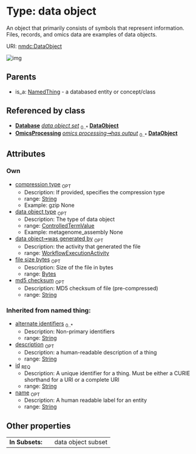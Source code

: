 
# Type: data object


An object that primarily consists of symbols that represent information.   Files, records, and omics data are examples of data objects.

URI: [nmdc:DataObject](https://microbiomedata/meta/DataObject)


![img](http://yuml.me/diagram/nofunky;dir:TB/class/[WorkflowExecutionActivity],[OmicsProcessing],[NamedThing],[Database],[WorkflowExecutionActivity]<was%20generated%20by%200..1-++[DataObject&#124;file_size_bytes:bytes%20%3F;md5_checksum:string%20%3F;compression_type:string%20%3F;id(i):string;name(i):string%20%3F;description(i):string%20%3F;alternate_identifiers(i):string%20*],[ControlledTermValue]<data%20object%20type%200..1-++[DataObject],[Database]++-%20data%20object%20set%200..*>[DataObject],[OmicsProcessing]-%20has%20output%200..*>[DataObject],[NamedThing]^-[DataObject],[ControlledTermValue])

## Parents

 *  is_a: [NamedThing](NamedThing.md) - a databased entity or concept/class

## Referenced by class

 *  **[Database](Database.md)** *[data object set](data_object_set.md)*  <sub>0..*</sub>  **[DataObject](DataObject.md)**
 *  **[OmicsProcessing](OmicsProcessing.md)** *[omics processing➞has output](omics_processing_has_output.md)*  <sub>0..*</sub>  **[DataObject](DataObject.md)**

## Attributes


### Own

 * [compression type](compression_type.md)  <sub>OPT</sub>
    * Description: If provided, specifies the compression type
    * range: [String](types/String.md)
    * Example: gzip None
 * [data object type](data_object_type.md)  <sub>OPT</sub>
    * Description: The type of data object
    * range: [ControlledTermValue](ControlledTermValue.md)
    * Example: metagenome_assembly None
 * [data object➞was generated by](data_object_was_generated_by.md)  <sub>OPT</sub>
    * Description: the activity that generated the file
    * range: [WorkflowExecutionActivity](WorkflowExecutionActivity.md)
 * [file size bytes](file_size_bytes.md)  <sub>OPT</sub>
    * Description: Size of the file in bytes
    * range: [Bytes](types/Bytes.md)
 * [md5 checksum](md5_checksum.md)  <sub>OPT</sub>
    * Description: MD5 checksum of file (pre-compressed)
    * range: [String](types/String.md)

### Inherited from named thing:

 * [alternate identifiers](alternate_identifiers.md)  <sub>0..*</sub>
    * Description: Non-primary identifiers
    * range: [String](types/String.md)
 * [description](description.md)  <sub>OPT</sub>
    * Description: a human-readable description of a thing
    * range: [String](types/String.md)
 * [id](id.md)  <sub>REQ</sub>
    * Description: A unique identifier for a thing. Must be either a CURIE shorthand for a URI or a complete URI
    * range: [String](types/String.md)
 * [name](name.md)  <sub>OPT</sub>
    * Description: A human readable label for an entity
    * range: [String](types/String.md)

## Other properties

|  |  |  |
| --- | --- | --- |
| **In Subsets:** | | data object subset |

